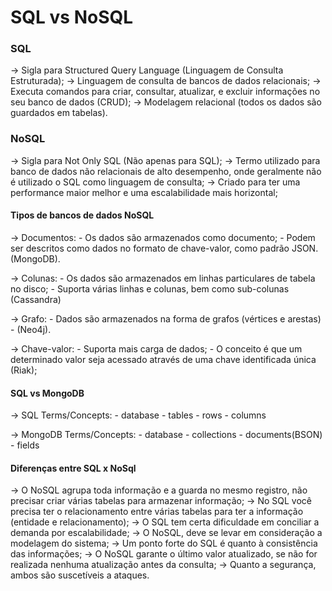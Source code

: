 # SQL vs NoSQL

### SQL

-> Sigla para Structured Query Language (Linguagem de Consulta Estruturada);
-> Linguagem de consulta de bancos de dados relacionais;
-> Executa comandos para criar, consultar, atualizar, e excluir informações no seu banco de dados (CRUD);
-> Modelagem relacional (todos os dados são guardados em tabelas).

### NoSQL

-> Sigla para Not Only SQL (Não apenas para SQL);
-> Termo utilizado para banco de dados não relacionais de alto desempenho, onde geralmente não é utilizado o SQL como linguagem de consulta;
-> Criado para ter uma performance maior melhor e uma escalabilidade mais horizontal;

#### Tipos de bancos de dados NoSQL

-> Documentos: 
    - Os dados são armazenados como documento;
    - Podem ser descritos como dados no formato de chave-valor, como padrão JSON.(MongoDB).

-> Colunas:
    - Os dados são armazenados em linhas particulares de tabela no disco;
    - Suporta várias linhas e colunas, bem como sub-colunas (Cassandra)

-> Grafo:
    - Dados são armazenados na forma de grafos (vértices e arestas) - (Neo4j).

-> Chave-valor:
    - Suporta mais carga de dados;
    - O conceito é que um determinado valor seja acessado através de uma chave identificada única (Riak);

#### SQL vs MongoDB

-> SQL Terms/Concepts: 
    - database
    - tables
    - rows
    - columns

-> MongoDB Terms/Concepts:
    - database
    - collections
    - documents(BSON)
    - fields

#### Diferenças entre SQL x NoSql

-> O NoSQL agrupa toda informação e a guarda no mesmo registro, não precisar criar várias tabelas para armazenar informação;
-> No SQL você precisa ter o relacionamento entre várias tabelas para ter a informação (entidade e relacionamento);
-> O SQL tem certa dificuldade em conciliar a demanda por escalabilidade;
-> O NoSQL, deve se levar em consideração a modelagem do sistema;
-> Um ponto forte do SQL é quanto à consistência das informações;
-> O NoSQL garante o último valor atualizado, se não for realizada nenhuma atualização antes da consulta;
-> Quanto a segurança, ambos são suscetíveis a ataques.